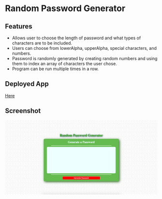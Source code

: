 # Random Password Generator

## Features

- Allows user to choose the length of password and what types of characters are to be included.
- Users can choose from lowerAlpha, upperAlpha, special characters, and numbers.
- Password is randomly generated by creating random numbers and using them to index an array of characters the user chose.
- Program can be run multiple times in a row.

## Deployed App

[Here](https://garrettmroberts.github.io/vcb-h3/)

## Screenshot

![screenshot of deployed app](assets/images/screenshot.png)
